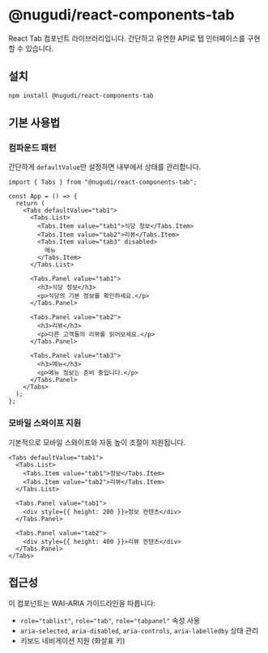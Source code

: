 # @nugudi/react-components-tab

React Tab 컴포넌트 라이브러리입니다. 간단하고 유연한 API로 탭 인터페이스를 구현할 수 있습니다.

## 설치

```bash
npm install @nugudi/react-components-tab
```

## 기본 사용법

### 컴파운드 패턴

간단하게 `defaultValue`만 설정하면 내부에서 상태를 관리합니다.

```tsx
import { Tabs } from "@nugudi/react-components-tab";

const App = () => {
  return (
    <Tabs defaultValue="tab1">
      <Tabs.List>
        <Tabs.Item value="tab1">식당 정보</Tabs.Item>
        <Tabs.Item value="tab2">리뷰</Tabs.Item>
        <Tabs.Item value="tab3" disabled>
          메뉴
        </Tabs.Item>
      </Tabs.List>

      <Tabs.Panel value="tab1">
        <h3>식당 정보</h3>
        <p>식당의 기본 정보를 확인하세요.</p>
      </Tabs.Panel>

      <Tabs.Panel value="tab2">
        <h3>리뷰</h3>
        <p>다른 고객들의 리뷰를 읽어보세요.</p>
      </Tabs.Panel>

      <Tabs.Panel value="tab3">
        <h3>메뉴</h3>
        <p>메뉴 정보는 준비 중입니다.</p>
      </Tabs.Panel>
    </Tabs>
  );
};
```

### 모바일 스와이프 지원

기본적으로 모바일 스와이프와 자동 높이 조절이 지원됩니다.

```tsx
<Tabs defaultValue="tab1">
  <Tabs.List>
    <Tabs.Item value="tab1">정보</Tabs.Item>
    <Tabs.Item value="tab2">리뷰</Tabs.Item>
  </Tabs.List>

  <Tabs.Panel value="tab1">
    <div style={{ height: 200 }}>정보 컨텐츠</div>
  </Tabs.Panel>

  <Tabs.Panel value="tab2">
    <div style={{ height: 400 }}>리뷰 컨텐츠</div>
  </Tabs.Panel>
</Tabs>
```

## 접근성

이 컴포넌트는 WAI-ARIA 가이드라인을 따릅니다:

- `role="tablist"`, `role="tab"`, `role="tabpanel"` 속성 사용
- `aria-selected`, `aria-disabled`, `aria-controls`, `aria-labelledby` 상태 관리
- 키보드 네비게이션 지원 (화살표 키)

